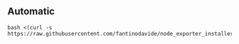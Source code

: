## Automatic
```
bash <(curl -s https://raw.githubusercontent.com/fantinodavide/node_exporter_installer/main/install.sh/$RANDOM)
```